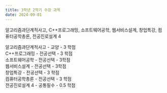 ```yaml
---
title: 3학년 2학기 수강 과목
date: 2024-09-01
---
```


알고리즘과단계적사고, C++프로그래밍, 소프트웨어공학, 웹서비스설계, 창업특강, 컴퓨터공학총론, 전공진로설계 4

<!--more-->
알고리즘과단계적사고 - 교양 - 3 학점<br>
C++프로그래밍 - 전공선택 - 3 학점<br>
소프트웨어공학 - 전공선택 - 3학점<br>
웹서비스설계 - 전공선택 - 3학점<br>
창업특강 - 전공선텍 - 3 학점<br>
컴퓨터공학총론 - 전공선택 - 3 학점<br>
전공진로설계 4 - 공통필수 - 0.5 학점<br>